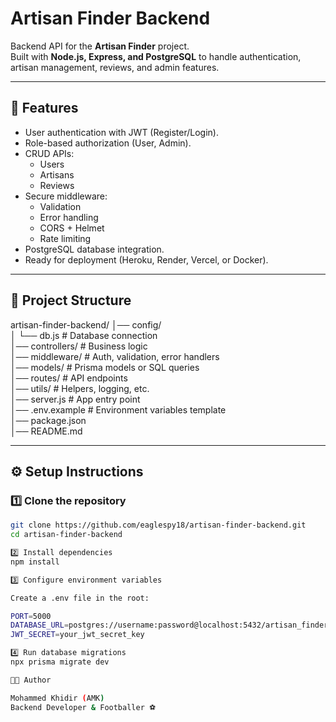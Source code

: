  # Artisan Finder Backend

Backend API for the **Artisan Finder** project.  
Built with **Node.js, Express, and PostgreSQL** to handle authentication, artisan management, reviews, and admin features.

---
## 🚀 Features
- User authentication with JWT (Register/Login).
- Role-based authorization (User, Admin).
- CRUD APIs:
  - Users
  - Artisans
  - Reviews
- Secure middleware:
  - Validation
  - Error handling
  - CORS + Helmet
  - Rate limiting
- PostgreSQL database integration.
- Ready for deployment (Heroku, Render, Vercel, or Docker).

---
## 📂 Project Structure
artisan-finder-backend/
│── config/  
│   └── db.js # Database connection  
│── controllers/ # Business logic  
│── middleware/ # Auth, validation, error handlers  
│── models/ # Prisma models or SQL queries  
│── routes/ # API endpoints  
│── utils/ # Helpers, logging, etc.  
│── server.js # App entry point  
│── .env.example # Environment variables template  
│── package.json  
│── README.md  

---
## ⚙️ Setup Instructions
### 1️⃣ Clone the repository
```sh
git clone https://github.com/eaglespy18/artisan-finder-backend.git
cd artisan-finder-backend

2️⃣ Install dependencies
npm install

3️⃣ Configure environment variables

Create a .env file in the root:

PORT=5000
DATABASE_URL=postgres://username:password@localhost:5432/artisan_finder
JWT_SECRET=your_jwt_secret_key

4️⃣ Run database migrations
npx prisma migrate dev

👨‍💻 Author

Mohammed Khidir (AMK)
Backend Developer & Footballer ⚽
